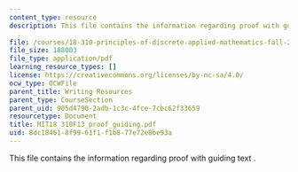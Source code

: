 ```yaml
---
content_type: resource
description: This file contains the information regarding proof with guiding text
  .
file: /courses/18-310-principles-of-discrete-applied-mathematics-fall-2013/8dc184618f9961f1f1b877e72e8be93a_MIT18_310F13_proof_guiding.pdf
file_size: 188003
file_type: application/pdf
learning_resource_types: []
license: https://creativecommons.org/licenses/by-nc-sa/4.0/
ocw_type: OCWFile
parent_title: Writing Resources
parent_type: CourseSection
parent_uid: 905d4790-2adb-1c3c-4fce-7cbc62f33659
resourcetype: Document
title: MIT18_310F13_proof_guiding.pdf
uid: 8dc18461-8f99-61f1-f1b8-77e72e8be93a
---
```

This file contains the information regarding proof with guiding text .